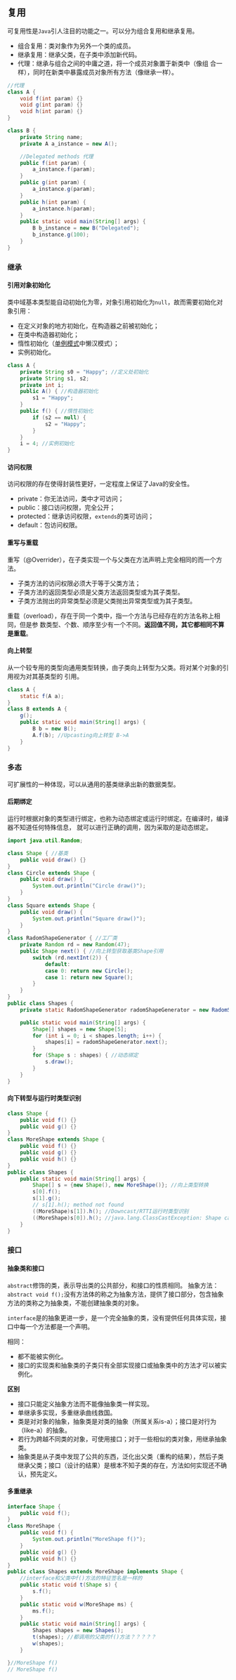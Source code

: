 ## 复用
可复用性是`Java`引人注目的功能之一。可以分为组合复用和继承复用。
* 组合复用：类对象作为另外一个类的成员。
* 继承复用：继承父类，在子类中添加新代码。
* 代理：继承与组合之间的中庸之道，将一个成员对象置于新类中（像组
合一样），同时在新类中暴露成员对象所有方法（像继承一样）。
```Java
//代理
class A {
    void f(int param) {}
    void g(int param) {}
    void h(int param) {}
}

class B {
    private String name;
    private A a_instance = new A();

    //Delegated methods 代理
    public f(int param) {
        a_instance.f(param);
    }
    public g(int param) {
        a_instance.g(param);
    }
    public h(int param) {
        a_instance.h(param);
    }
    public static void main(String[] args) {
        B b_instance = new B("Delegated");
        b_instance.g(100);
    }
}
```

### 继承
#### 引用对象初始化
类中域基本类型能自动初始化为零，对象引用初始化为`null`，故而需要初始化对象引用：
* 在定义对象的地方初始化，在构造器之前被初始化；
* 在类中构造器初始化；
* 惰性初始化（[单例模式](https://github.com/foooever/Java2020/blob/master/%E8%AE%BE%E8%AE%A1%E6%A8%A1%E5%BC%8F/%E5%8D%95%E4%BE%8B%E6%A8%A1%E5%BC%8F.md)中懒汉模式）；
* 实例初始化。
```Java
class A {
    private String s0 = "Happy"; //定义处初始化
    private String s1, s2;
    private int i;
    public A() { //构造器初始化
        s1 = "Happy";
    }
    public f() { //惰性初始化
        if (s2 == null) {
            s2 = "Happy";
        }
    }
    i = 4; //实例初始化
}
```
#### 访问权限
访问权限的存在使得封装性更好，一定程度上保证了Java的安全性。
* private：你无法访问，类中才可访问；
* public：接口访问权限，完全公开；
* protected：继承访问权限，`extends`的类可访问；
* default：包访问权限。
#### 重写与重载
重写（@Overrider），在子类实现一个与父类在方法声明上完全相同的而一个方法。
* 子类方法的访问权限必须大于等于父类方法；
* 子类方法的返回类型必须是父类方法返回类型或为其子类型。
* 子类方法抛出的异常类型必须是父类抛出异常类型或为其子类型。

重载（overload），存在于同一个类中，指一个方法与已经存在的方法名称上相同，但是参
数类型、个数、顺序至少有一个不同。**返回值不同，其它都相同不算是重载**。
#### 向上转型
从一个较专用的类型向通用类型转换，由子类向上转型为父类。将对某个对象的引用视为对其基类型的
引用。
```Java
class A {
    static f(A a);
}
class B extends A {
    g();
    public static void main(String[] args) {
        B b = new B();
        A.f(b); //Upcasting向上转型 B->A
    }
}
```
### 多态
可扩展性的一种体现，可以从通用的基类继承出新的数据类型。
#### 后期绑定
运行时根据对象的类型进行绑定，也称为动态绑定或运行时绑定。在编译时，编译器不知道任何特殊信息，
就可以进行正确的调用，因为采取的是动态绑定。
```Java
import java.util.Random;

class Shape { //基类
    public void draw() {}
}
class Circle extends Shape {
    public void draw() {
        System.out.println("Circle draw()");
    }
}
class Square extends Shape {
    public void draw() {
        System.out.println("Square draw()");
    }
}
class RadomShapeGenerator { //工厂类
    private Random rd = new Random(47);
    public Shape next() { //向上转型获取基类Shape引用
        switch (rd.nextInt(2)) {
            default:
            case 0: return new Circle();
            case 1: return new Square();
        }
    }
}
public class Shapes {
    private static RadomShapeGenerator radomShapeGenerator = new RadomShapeGenerator();

    public static void main(String[] args) {
        Shape[] shapes = new Shape[5];
        for (int i = 0; i < shapes.length; i++) {
            shapes[i] = radomShapeGenerator.next();
        }
        for (Shape s : shapes) { //动态绑定
            s.draw();
        }
    }
}
```
#### 向下转型与运行时类型识别
```Java
class Shape {
    public void f() {}
    public void g() {}
}
class MoreShape extends Shape {
    public void f() {}
    public void g() {}
    public void h() {}
}
public class Shapes {
    public static void main(String[] args) {
        Shape[] s = {new Shape(), new MoreShape()}; //向上类型转换
        s[0].f();
        s[1].g();
        // s[1].h(); method not found
        ((MoreShape)s[1]).h(); //Downcast/RTTI运行时类型识别
        ((MoreShape)s[0]).h(); //java.lang.ClassCastException: Shape cannot be cast to MoreShape
    }
}
```
### 接口
#### 抽象类和接口
`abstract`修饰的类，表示导出类的公共部分，和接口的性质相同。
抽象方法：`abstract void f();`没有方法体的称之为抽象方法，提供了接口部分，包含抽象方法的类称之为抽象类，不能创建抽象类的对象。

`interface`是的抽象更进一步，是一个完全抽象的类，没有提供任何具体实现，接口中每一个方法都是一个声明。

相同：
* 都不能被实例化。
* 接口的实现类和抽象类的子类只有全部实现接口或抽象类中的方法才可以被实例化。

**区别**
* 接口只能定义抽象方法而不能像抽象类一样实现。
* 单继承多实现，多重继承曲线救国。
* 类是对对象的抽象，抽象类是对类的抽象（所属关系is-a）；接口是对行为（like-a）的抽象。
* 若行为跨越不同类的对象，可使用接口；对于一些相似的类对象，用继承抽象类。
* 抽象类是从子类中发现了公共的东西，泛化出父类（重构的结果），然后子类继承父类；接口（设计的结果）是根本不知子类的存在，方法如何实现还不确认，预先定义。
#### 多重继承
```Java
interface Shape {
    public void f();
}
class MoreShape {
    public void f() {
        System.out.println("MoreShape f()");
    }
    public void g() {}
    public void h() {}
}
public class Shapes extends MoreShape implements Shape {
    //interface和父类中f()方法的特征签名是一样的
    public static void t(Shape s) {
        s.f();
    }
    public static void w(MoreShape ms) {
        ms.f();
    }
    public static void main(String[] args) {
        Shapes shapes = new Shapes();
        t(shapes); //都调用的父类的f()方法？？？？？
        w(shapes);
    }

}//MoreShape f()
// MoreShape f()
```